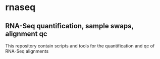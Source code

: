 # rnaseq
## RNA-Seq quantification, sample swaps, alignment qc

This repository contain scripts and tools for the quantification and qc of RNA-Seq alignments

